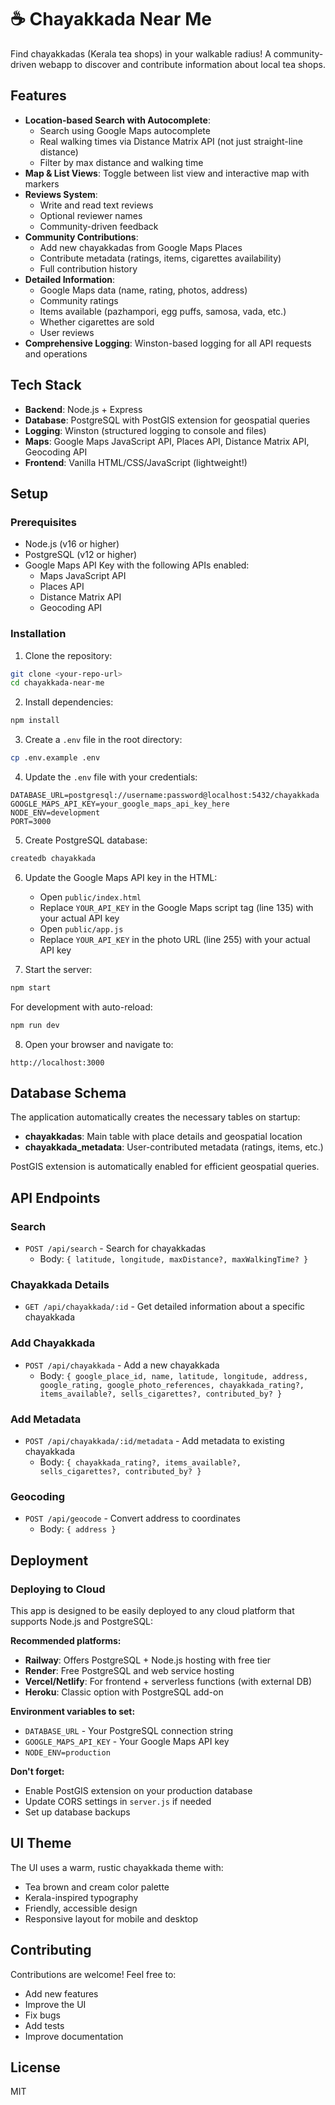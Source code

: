 # ☕ Chayakkada Near Me

Find chayakkadas (Kerala tea shops) in your walkable radius! A community-driven webapp to discover and contribute information about local tea shops.

## Features

- **Location-based Search with Autocomplete**:
  - Search using Google Maps autocomplete
  - Real walking times via Distance Matrix API (not just straight-line distance)
  - Filter by max distance and walking time
- **Map & List Views**: Toggle between list view and interactive map with markers
- **Reviews System**:
  - Write and read text reviews
  - Optional reviewer names
  - Community-driven feedback
- **Community Contributions**:
  - Add new chayakkadas from Google Maps Places
  - Contribute metadata (ratings, items, cigarettes availability)
  - Full contribution history
- **Detailed Information**:
  - Google Maps data (name, rating, photos, address)
  - Community ratings
  - Items available (pazhampori, egg puffs, samosa, vada, etc.)
  - Whether cigarettes are sold
  - User reviews
- **Comprehensive Logging**: Winston-based logging for all API requests and operations

## Tech Stack

- **Backend**: Node.js + Express
- **Database**: PostgreSQL with PostGIS extension for geospatial queries
- **Logging**: Winston (structured logging to console and files)
- **Maps**: Google Maps JavaScript API, Places API, Distance Matrix API, Geocoding API
- **Frontend**: Vanilla HTML/CSS/JavaScript (lightweight!)

## Setup

### Prerequisites

- Node.js (v16 or higher)
- PostgreSQL (v12 or higher)
- Google Maps API Key with the following APIs enabled:
  - Maps JavaScript API
  - Places API
  - Distance Matrix API
  - Geocoding API

### Installation

1. Clone the repository:
```bash
git clone <your-repo-url>
cd chayakkada-near-me
```

2. Install dependencies:
```bash
npm install
```

3. Create a `.env` file in the root directory:
```bash
cp .env.example .env
```

4. Update the `.env` file with your credentials:
```env
DATABASE_URL=postgresql://username:password@localhost:5432/chayakkada
GOOGLE_MAPS_API_KEY=your_google_maps_api_key_here
NODE_ENV=development
PORT=3000
```

5. Create PostgreSQL database:
```bash
createdb chayakkada
```

6. Update the Google Maps API key in the HTML:
   - Open `public/index.html`
   - Replace `YOUR_API_KEY` in the Google Maps script tag (line 135) with your actual API key
   - Open `public/app.js`
   - Replace `YOUR_API_KEY` in the photo URL (line 255) with your actual API key

7. Start the server:
```bash
npm start
```

For development with auto-reload:
```bash
npm run dev
```

8. Open your browser and navigate to:
```
http://localhost:3000
```

## Database Schema

The application automatically creates the necessary tables on startup:

- **chayakkadas**: Main table with place details and geospatial location
- **chayakkada_metadata**: User-contributed metadata (ratings, items, etc.)

PostGIS extension is automatically enabled for efficient geospatial queries.

## API Endpoints

### Search
- `POST /api/search` - Search for chayakkadas
  - Body: `{ latitude, longitude, maxDistance?, maxWalkingTime? }`

### Chayakkada Details
- `GET /api/chayakkada/:id` - Get detailed information about a specific chayakkada

### Add Chayakkada
- `POST /api/chayakkada` - Add a new chayakkada
  - Body: `{ google_place_id, name, latitude, longitude, address, google_rating, google_photo_references, chayakkada_rating?, items_available?, sells_cigarettes?, contributed_by? }`

### Add Metadata
- `POST /api/chayakkada/:id/metadata` - Add metadata to existing chayakkada
  - Body: `{ chayakkada_rating?, items_available?, sells_cigarettes?, contributed_by? }`

### Geocoding
- `POST /api/geocode` - Convert address to coordinates
  - Body: `{ address }`

## Deployment

### Deploying to Cloud

This app is designed to be easily deployed to any cloud platform that supports Node.js and PostgreSQL:

**Recommended platforms:**
- **Railway**: Offers PostgreSQL + Node.js hosting with free tier
- **Render**: Free PostgreSQL and web service hosting
- **Vercel/Netlify**: For frontend + serverless functions (with external DB)
- **Heroku**: Classic option with PostgreSQL add-on

**Environment variables to set:**
- `DATABASE_URL` - Your PostgreSQL connection string
- `GOOGLE_MAPS_API_KEY` - Your Google Maps API key
- `NODE_ENV=production`

**Don't forget:**
- Enable PostGIS extension on your production database
- Update CORS settings in `server.js` if needed
- Set up database backups

## UI Theme

The UI uses a warm, rustic chayakkada theme with:
- Tea brown and cream color palette
- Kerala-inspired typography
- Friendly, accessible design
- Responsive layout for mobile and desktop

## Contributing

Contributions are welcome! Feel free to:
- Add new features
- Improve the UI
- Fix bugs
- Add tests
- Improve documentation

## License

MIT
